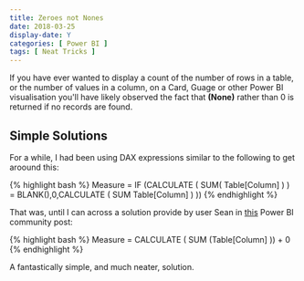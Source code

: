 ```yaml
---
title: Zeroes not Nones
date: 2018-03-25
display-date: Y
categories: [ Power BI ]
tags: [ Neat Tricks ]
---
```


If you have ever wanted to display a count of the number of rows in a table, or the number of values in a column, on a Card, Guage or other Power BI visualisation you'll have likely observed the fact that **(None)** rather than 0 is returned if no records are found.

## Simple Solutions

For a while, I had been using DAX expressions similar to the following to get aroound this:

{% highlight bash %}
Measure = IF (CALCULATE ( SUM( Table[Column] ) ) = BLANK(),0,CALCULATE ( SUM Table[Column] ) ))
{% endhighlight %}

That was, until I can across a solution provide by user Sean in [this](https://community.powerbi.com/t5/Desktop/show-items-with-no-data-as-0-instead-of-blanks/m-p/341863) Power BI community post:

{% highlight bash %}
Measure = CALCULATE ( SUM (Table[Column] )) + 0
{% endhighlight %}

A fantastically simple, and much neater, solution.
